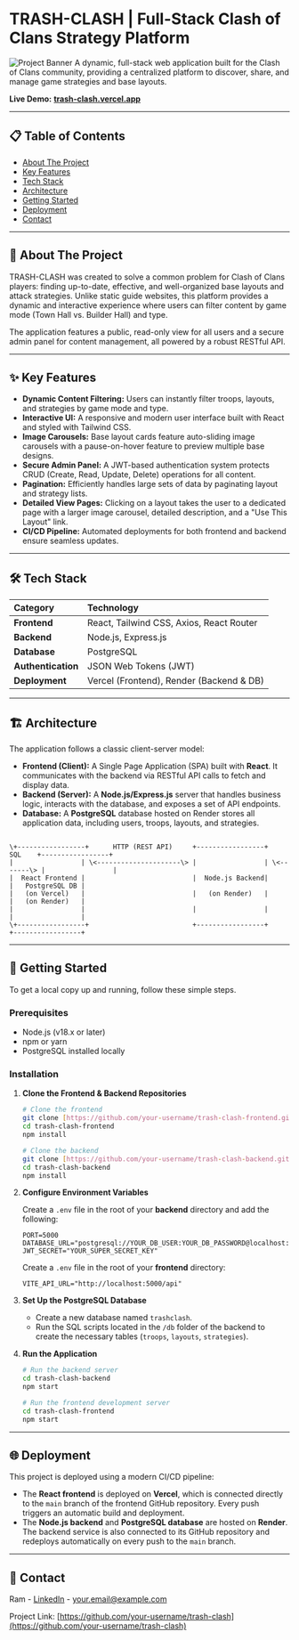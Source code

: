 # TRASH-CLASH | Full-Stack Clash of Clans Strategy Platform

![Project Banner](https://raw.githubusercontent.com/your-username/your-repo-name/main/assets/banner.png)
A dynamic, full-stack web application built for the Clash of Clans community, providing a centralized platform to discover, share, and manage game strategies and base layouts.

**Live Demo:** [**trash-clash.vercel.app**](https://trash-clash.vercel.app)

---

## 📋 Table of Contents

- [About The Project](#about-the-project)
- [Key Features](#key-features)
- [Tech Stack](#tech-stack)
- [Architecture](#architecture)
- [Getting Started](#getting-started)
- [Deployment](#deployment)
- [Contact](#contact)

---

## 🚀 About The Project

TRASH-CLASH was created to solve a common problem for Clash of Clans players: finding up-to-date, effective, and well-organized base layouts and attack strategies. Unlike static guide websites, this platform provides a dynamic and interactive experience where users can filter content by game mode (Town Hall vs. Builder Hall) and type.

The application features a public, read-only view for all users and a secure admin panel for content management, all powered by a robust RESTful API.

---

## ✨ Key Features

- **Dynamic Content Filtering:** Users can instantly filter troops, layouts, and strategies by game mode and type.
- **Interactive UI:** A responsive and modern user interface built with React and styled with Tailwind CSS.
- **Image Carousels:** Base layout cards feature auto-sliding image carousels with a pause-on-hover feature to preview multiple base designs.
- **Secure Admin Panel:** A JWT-based authentication system protects CRUD (Create, Read, Update, Delete) operations for all content.
- **Pagination:** Efficiently handles large sets of data by paginating layout and strategy lists.
- **Detailed View Pages:** Clicking on a layout takes the user to a dedicated page with a larger image carousel, detailed description, and a "Use This Layout" link.
- **CI/CD Pipeline:** Automated deployments for both frontend and backend ensure seamless updates.

---

## 🛠️ Tech Stack

| Category           | Technology                               |
| :----------------- | :--------------------------------------- |
| **Frontend** | React, Tailwind CSS, Axios, React Router |
| **Backend** | Node.js, Express.js                      |
| **Database** | PostgreSQL                               |
| **Authentication** | JSON Web Tokens (JWT)                    |
| **Deployment** | Vercel (Frontend), Render (Backend & DB) |

---

## 🏗️ Architecture

The application follows a classic client-server model:

-   **Frontend (Client):** A Single Page Application (SPA) built with **React**. It communicates with the backend via RESTful API calls to fetch and display data.
-   **Backend (Server):** A **Node.js/Express.js** server that handles business logic, interacts with the database, and exposes a set of API endpoints.
-   **Database:** A **PostgreSQL** database hosted on Render stores all application data, including users, troops, layouts, and strategies.

```

\+-----------------+      HTTP (REST API)     +-----------------+      SQL    +-----------------+
|                 | \<---------------------\> |                 | \<-------\> |                 |
|  React Frontend |                           |  Node.js Backend|             |   PostgreSQL DB |
|   (on Vercel)   |                           |   (on Render)   |             |   (on Render)   |
|                 |                           |                 |             |                 |
\+-----------------+                          +-----------------+             +-----------------+

````

---

## 🏁 Getting Started

To get a local copy up and running, follow these simple steps.

### Prerequisites

-   Node.js (v18.x or later)
-   npm or yarn
-   PostgreSQL installed locally

### Installation

1.  **Clone the Frontend & Backend Repositories**
    ```sh
    # Clone the frontend
    git clone [https://github.com/your-username/trash-clash-frontend.git](https://github.com/your-username/trash-clash-frontend.git)
    cd trash-clash-frontend
    npm install

    # Clone the backend
    git clone [https://github.com/your-username/trash-clash-backend.git](https://github.com/your-username/trash-clash-backend.git)
    cd trash-clash-backend
    npm install
    ```

2.  **Configure Environment Variables**

    Create a `.env` file in the root of your **backend** directory and add the following:
    ```env
    PORT=5000
    DATABASE_URL="postgresql://YOUR_DB_USER:YOUR_DB_PASSWORD@localhost:5432/trashclash"
    JWT_SECRET="YOUR_SUPER_SECRET_KEY"
    ```
    Create a `.env` file in the root of your **frontend** directory:
    ```env
    VITE_API_URL="http://localhost:5000/api"
    ```

3.  **Set Up the PostgreSQL Database**
    -   Create a new database named `trashclash`.
    -   Run the SQL scripts located in the `/db` folder of the backend to create the necessary tables (`troops`, `layouts`, `strategies`).

4.  **Run the Application**
    ```sh
    # Run the backend server
    cd trash-clash-backend
    npm start

    # Run the frontend development server
    cd trash-clash-frontend
    npm start
    ```

---

## 🌐 Deployment

This project is deployed using a modern CI/CD pipeline:

-   The **React frontend** is deployed on **Vercel**, which is connected directly to the `main` branch of the frontend GitHub repository. Every push triggers an automatic build and deployment.
-   The **Node.js backend** and **PostgreSQL database** are hosted on **Render**. The backend service is also connected to its GitHub repository and redeploys automatically on every push to the `main` branch.

---

## 👤 Contact

Ram - [LinkedIn](https://www.linkedin.com/in/your-linkedin-profile/) - your.email@example.com

Project Link: [https://github.com/your-username/trash-clash](https://github.com/your-username/trash-clash)
